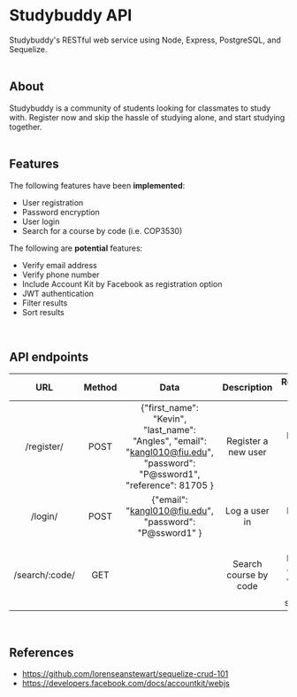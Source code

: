 # Studybuddy API
Studybuddy's RESTful web service using Node, Express, PostgreSQL, and Sequelize.
<br/>
<br/>

## About
Studybuddy is a community of students looking for classmates to study with. Register now and skip the hassle of studying alone, and start studying together.
<br/>
<br/>

## Features
The following features have been **implemented**:
* User registration
* Password encryption
* User login
* Search for a course by code (i.e. COP3530)

The following are **potential** features:  
* Verify email address
* Verify phone number
* Include Account Kit by Facebook as registration option
* JWT authentication
* Filter results
* Sort results
<br/>

## API endpoints
| URL 	| Method 	| Data 	| Description 	| Response Codes 	|
|:--------------:	|:------:	|:-------------------------------------------------------------------------------------------------------------------------:	|:---------------------:	|:-------------------------------------------:	|
| /register/ 	| POST 	| {"first_name": "Kevin", "last_name": "Angles", "email": "kangl010@fiu.edu", "password": "P@ssword1", "reference": 81705 } 	| Register a new user 	| 200 - Returns new user's data 	|
| /login/ 	| POST 	| {"email": "kangl010@fiu.edu", "password": "P@ssword1" } 	| Log a user in 	| 200 - Returns user's data 	|
| /search/:code/ 	| GET 	|  	| Search course by code 	| 200 - Returns classes with list of students 	|
<br/>

## References
* https://github.com/lorenseanstewart/sequelize-crud-101
* https://developers.facebook.com/docs/accountkit/webjs
